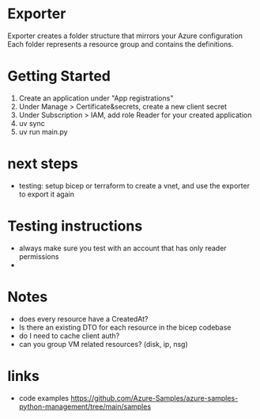 
# Exporter
Exporter creates a folder structure that mirrors your Azure configuration
Each folder represents a resource group and contains the definitions.


# Getting Started
1. Create an application under "App registrations"
2. Under Manage > Certificate&secrets, create a new client secret
3. Under Subscription > IAM, add role Reader for your created application
4. uv sync
5. uv run main.py


# next steps
- testing: setup bicep or terraform to create a vnet, and use the exporter to export it again


# Testing instructions
- always make sure you test with an account that has only reader permissions
- 

# Notes
- does every resource have a CreatedAt?
- Is there an existing DTO for each resource in the bicep codebase
- do I need to cache client auth?
- can you group VM related resources? (disk, ip, nsg)


# links
- code examples https://github.com/Azure-Samples/azure-samples-python-management/tree/main/samples
